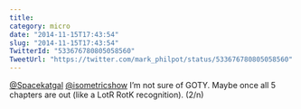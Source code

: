 ```yaml
---
title: 
category: micro
date: "2014-11-15T17:43:54"
slug: "2014-11-15T17:43:54"
TwitterId: "533676780805058560"
TweetUrl: "https://twitter.com/mark_philpot/status/533676780805058560"
---
```


[@Spacekatgal](https://twitter.com/Spacekatgal)
[@isometricshow](https://twitter.com/isometricshow) I’m not sure of GOTY. Maybe
once all 5 chapters are out (like a LotR RotK recognition). (2/n)
